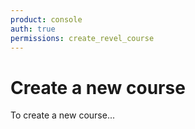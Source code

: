 ```yaml
---
product: console
auth: true
permissions: create_revel_course
---
```


# Create a new course

To create a new course...

